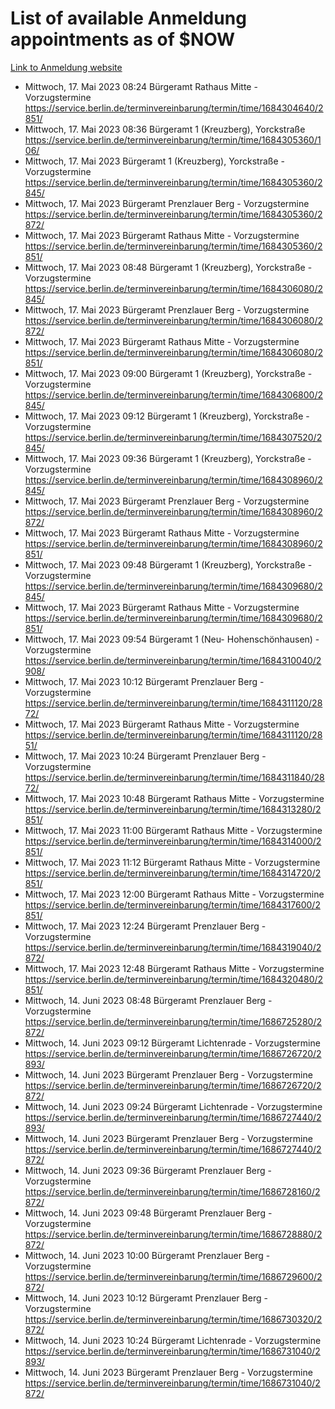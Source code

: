 # List of available Anmeldung appointments as of $NOW
[Link to Anmeldung website](https://service.berlin.de/terminvereinbarung/termin/tag.php?termin=1&anliegen[]=120686&dienstleisterlist=122210,122217,327316,122219,327312,122227,327314,122231,327346,122243,327348,122254,122252,329742,122260,329745,122262,329748,122271,327278,122273,327274,122277,327276,330436,122280,327294,122282,327290,122284,327292,122291,327270,122285,327266,122286,327264,122296,327268,150230,329760,122297,327286,122294,327284,122312,329763,122314,329775,122304,327330,122311,327334,122309,327332,317869,122281,327352,122279,329772,122283,122276,327324,122274,327326,122267,329766,122246,327318,122251,327320,122257,327322,122208,327298,122226,327300&herkunft=http%3A%2F%2Fservice.berlin.de%2Fdienstleistung%2F120686%2F)
- Mittwoch, 17. Mai 2023 08:24 Bürgeramt Rathaus Mitte - Vorzugstermine https://service.berlin.de/terminvereinbarung/termin/time/1684304640/2851/
- Mittwoch, 17. Mai 2023 08:36 Bürgeramt 1 (Kreuzberg), Yorckstraße https://service.berlin.de/terminvereinbarung/termin/time/1684305360/106/
- Mittwoch, 17. Mai 2023  Bürgeramt 1 (Kreuzberg), Yorckstraße - Vorzugstermine https://service.berlin.de/terminvereinbarung/termin/time/1684305360/2845/
- Mittwoch, 17. Mai 2023  Bürgeramt Prenzlauer Berg - Vorzugstermine https://service.berlin.de/terminvereinbarung/termin/time/1684305360/2872/
- Mittwoch, 17. Mai 2023  Bürgeramt Rathaus Mitte - Vorzugstermine https://service.berlin.de/terminvereinbarung/termin/time/1684305360/2851/
- Mittwoch, 17. Mai 2023 08:48 Bürgeramt 1 (Kreuzberg), Yorckstraße - Vorzugstermine https://service.berlin.de/terminvereinbarung/termin/time/1684306080/2845/
- Mittwoch, 17. Mai 2023  Bürgeramt Prenzlauer Berg - Vorzugstermine https://service.berlin.de/terminvereinbarung/termin/time/1684306080/2872/
- Mittwoch, 17. Mai 2023  Bürgeramt Rathaus Mitte - Vorzugstermine https://service.berlin.de/terminvereinbarung/termin/time/1684306080/2851/
- Mittwoch, 17. Mai 2023 09:00 Bürgeramt 1 (Kreuzberg), Yorckstraße - Vorzugstermine https://service.berlin.de/terminvereinbarung/termin/time/1684306800/2845/
- Mittwoch, 17. Mai 2023 09:12 Bürgeramt 1 (Kreuzberg), Yorckstraße - Vorzugstermine https://service.berlin.de/terminvereinbarung/termin/time/1684307520/2845/
- Mittwoch, 17. Mai 2023 09:36 Bürgeramt 1 (Kreuzberg), Yorckstraße - Vorzugstermine https://service.berlin.de/terminvereinbarung/termin/time/1684308960/2845/
- Mittwoch, 17. Mai 2023  Bürgeramt Prenzlauer Berg - Vorzugstermine https://service.berlin.de/terminvereinbarung/termin/time/1684308960/2872/
- Mittwoch, 17. Mai 2023  Bürgeramt Rathaus Mitte - Vorzugstermine https://service.berlin.de/terminvereinbarung/termin/time/1684308960/2851/
- Mittwoch, 17. Mai 2023 09:48 Bürgeramt 1 (Kreuzberg), Yorckstraße - Vorzugstermine https://service.berlin.de/terminvereinbarung/termin/time/1684309680/2845/
- Mittwoch, 17. Mai 2023  Bürgeramt Rathaus Mitte - Vorzugstermine https://service.berlin.de/terminvereinbarung/termin/time/1684309680/2851/
- Mittwoch, 17. Mai 2023 09:54 Bürgeramt 1 (Neu- Hohenschönhausen) - Vorzugstermine https://service.berlin.de/terminvereinbarung/termin/time/1684310040/2908/
- Mittwoch, 17. Mai 2023 10:12 Bürgeramt Prenzlauer Berg - Vorzugstermine https://service.berlin.de/terminvereinbarung/termin/time/1684311120/2872/
- Mittwoch, 17. Mai 2023  Bürgeramt Rathaus Mitte - Vorzugstermine https://service.berlin.de/terminvereinbarung/termin/time/1684311120/2851/
- Mittwoch, 17. Mai 2023 10:24 Bürgeramt Prenzlauer Berg - Vorzugstermine https://service.berlin.de/terminvereinbarung/termin/time/1684311840/2872/
- Mittwoch, 17. Mai 2023 10:48 Bürgeramt Rathaus Mitte - Vorzugstermine https://service.berlin.de/terminvereinbarung/termin/time/1684313280/2851/
- Mittwoch, 17. Mai 2023 11:00 Bürgeramt Rathaus Mitte - Vorzugstermine https://service.berlin.de/terminvereinbarung/termin/time/1684314000/2851/
- Mittwoch, 17. Mai 2023 11:12 Bürgeramt Rathaus Mitte - Vorzugstermine https://service.berlin.de/terminvereinbarung/termin/time/1684314720/2851/
- Mittwoch, 17. Mai 2023 12:00 Bürgeramt Rathaus Mitte - Vorzugstermine https://service.berlin.de/terminvereinbarung/termin/time/1684317600/2851/
- Mittwoch, 17. Mai 2023 12:24 Bürgeramt Prenzlauer Berg - Vorzugstermine https://service.berlin.de/terminvereinbarung/termin/time/1684319040/2872/
- Mittwoch, 17. Mai 2023 12:48 Bürgeramt Rathaus Mitte - Vorzugstermine https://service.berlin.de/terminvereinbarung/termin/time/1684320480/2851/
- Mittwoch, 14. Juni 2023 08:48 Bürgeramt Prenzlauer Berg - Vorzugstermine https://service.berlin.de/terminvereinbarung/termin/time/1686725280/2872/
- Mittwoch, 14. Juni 2023 09:12 Bürgeramt Lichtenrade - Vorzugstermine https://service.berlin.de/terminvereinbarung/termin/time/1686726720/2893/
- Mittwoch, 14. Juni 2023  Bürgeramt Prenzlauer Berg - Vorzugstermine https://service.berlin.de/terminvereinbarung/termin/time/1686726720/2872/
- Mittwoch, 14. Juni 2023 09:24 Bürgeramt Lichtenrade - Vorzugstermine https://service.berlin.de/terminvereinbarung/termin/time/1686727440/2893/
- Mittwoch, 14. Juni 2023  Bürgeramt Prenzlauer Berg - Vorzugstermine https://service.berlin.de/terminvereinbarung/termin/time/1686727440/2872/
- Mittwoch, 14. Juni 2023 09:36 Bürgeramt Prenzlauer Berg - Vorzugstermine https://service.berlin.de/terminvereinbarung/termin/time/1686728160/2872/
- Mittwoch, 14. Juni 2023 09:48 Bürgeramt Prenzlauer Berg - Vorzugstermine https://service.berlin.de/terminvereinbarung/termin/time/1686728880/2872/
- Mittwoch, 14. Juni 2023 10:00 Bürgeramt Prenzlauer Berg - Vorzugstermine https://service.berlin.de/terminvereinbarung/termin/time/1686729600/2872/
- Mittwoch, 14. Juni 2023 10:12 Bürgeramt Prenzlauer Berg - Vorzugstermine https://service.berlin.de/terminvereinbarung/termin/time/1686730320/2872/
- Mittwoch, 14. Juni 2023 10:24 Bürgeramt Lichtenrade - Vorzugstermine https://service.berlin.de/terminvereinbarung/termin/time/1686731040/2893/
- Mittwoch, 14. Juni 2023  Bürgeramt Prenzlauer Berg - Vorzugstermine https://service.berlin.de/terminvereinbarung/termin/time/1686731040/2872/
